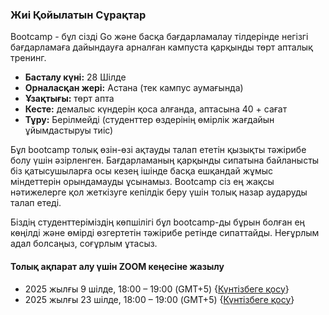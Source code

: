 ### Жиі Қойылатын Сұрақтар

Bootcamp - бұл сізді Go және басқа бағдарламалау тілдерінде негізгі бағдарламаға дайындауға арналған кампуста қарқынды төрт апталық тренинг.

- **Басталу күні:** 28 Шілде
- **Орналасқан жері:** Астана (тек кампус аумағында)
- **Ұзақтығы:** төрт апта
- **Кесте:** демалыс күндерін қоса алғанда, аптасына 40 + сағат
- **Тұру:** Берілмейді (студенттер өздерінің өмірлік жағдайын ұйымдастыруы тиіс)

Бұл bootcamp толық өзін-өзі ақтауды талап ететін қызықты тәжірибе болу үшін әзірленген. Бағдарламаның қарқынды сипатына байланысты біз қатысушыларға осы кезең ішінде басқа ешқандай жұмыс міндеттерін орындамауды ұсынамыз. Bootcamp сіз ең жақсы нәтижелерге қол жеткізуге кепілдік беру үшін толық назар аударуды талап етеді.

Біздің студенттеріміздің көпшілігі бұл bootcamp-ды бұрын болған ең көңілді және өмірді өзгертетін тәжірибе ретінде сипаттайды. Неғұрлым адал болсаңыз, соғұрлым ұтасыз.

#### Толық ақпарат алу үшін ZOOM кеңесіне жазылу

- 2025 жылғы 9 шілде, 18:00 – 19:00 (GMT+5) {[Күнтізбеге қосу](https://meet.google.com/hpn-fhdb-mhx)}
- 2025 жылғы 23 шілде, 18:00 – 19:00 (GMT+5) {[Күнтізбеге қосу](https://meet.google.com/hpn-fhdb-mhx)}
